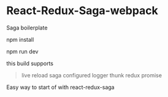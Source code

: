 # React-Redux-Saga-webpack
Saga boilerplate


npm install

npm run dev 


this build supports 
  > live reload 
  > saga configured 
  > logger 
  > thunk 
  > redux promise 
  
Easy way to start of with react-redux-saga   
